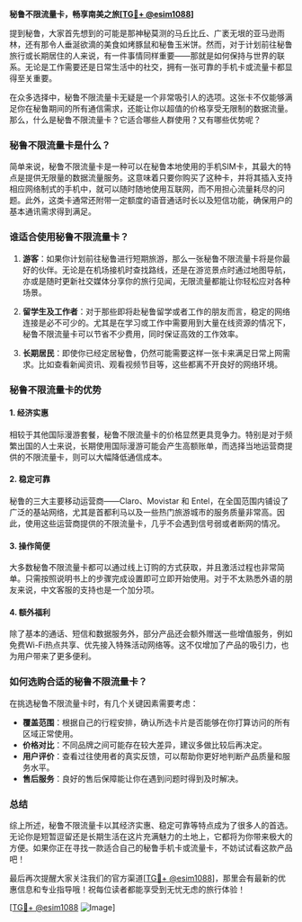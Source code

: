 **秘鲁不限流量卡，畅享南美之旅[[TG💪+ @esim1088](https://t.me/s/esim1088)]**

提到秘鲁，大家首先想到的可能是那神秘莫测的马丘比丘、广袤无垠的亚马逊雨林，还有那令人垂涎欲滴的美食如烤豚鼠和秘鲁玉米饼。然而，对于计划前往秘鲁旅行或长期居住的人来说，有一件事情同样重要——那就是如何保持与世界的联系。无论是工作需要还是日常生活中的社交，拥有一张可靠的手机卡或流量卡都显得至关重要。

在众多选择中，秘鲁不限流量卡无疑是一个非常吸引人的选项。这张卡不仅能够满足你在秘鲁期间的所有通信需求，还能让你以超值的价格享受无限制的数据流量。那么，什么是秘鲁不限流量卡？它适合哪些人群使用？又有哪些优势呢？

### **秘鲁不限流量卡是什么？**

简单来说，秘鲁不限流量卡是一种可以在秘鲁本地使用的手机SIM卡，其最大的特点是提供无限量的数据流量服务。这意味着只要你购买了这种卡，并将其插入支持相应网络制式的手机中，就可以随时随地使用互联网，而不用担心流量耗尽的问题。此外，这类卡通常还附带一定额度的语音通话时长以及短信功能，确保用户的基本通讯需求得到满足。

### **谁适合使用秘鲁不限流量卡？**

1. **游客**：如果你计划前往秘鲁进行短期旅游，那么一张秘鲁不限流量卡将是你最好的伙伴。无论是在机场接机时查找路线，还是在游览景点时通过地图导航，亦或是随时更新社交媒体分享你的旅行见闻，无限流量都能让你轻松应对各种场景。
   
2. **留学生及工作者**：对于那些即将赴秘鲁留学或者工作的朋友而言，稳定的网络连接是必不可少的。尤其是在学习或工作中需要用到大量在线资源的情况下，秘鲁不限流量卡可以节省不少费用，同时保证高效的工作效率。

3. **长期居民**：即使你已经定居秘鲁，仍然可能需要这样一张卡来满足日常上网需求。比如查看新闻资讯、观看视频节目等，这些都离不开良好的网络环境。

### **秘鲁不限流量卡的优势**

#### **1. 经济实惠**
相较于其他国际漫游套餐，秘鲁不限流量卡的价格显然更具竞争力。特别是对于频繁出国的人士来说，长期使用国际漫游可能会产生高额账单，而选择当地运营商提供的不限流量卡，则可以大幅降低通信成本。

#### **2. 稳定可靠**
秘鲁的三大主要移动运营商——Claro、Movistar 和 Entel，在全国范围内铺设了广泛的基站网络，尤其是首都利马以及一些热门旅游城市的服务质量非常高。因此，使用这些运营商提供的不限流量卡，几乎不会遇到信号弱或者断网的情况。

#### **3. 操作简便**
大多数秘鲁不限流量卡都可以通过线上订购的方式获取，并且激活过程也非常简单。只需按照说明书上的步骤完成设置即可立即开始使用。对于不太熟悉外语的朋友来说，中文客服的支持也是一个加分项。

#### **4. 额外福利**
除了基本的通话、短信和数据服务外，部分产品还会额外赠送一些增值服务，例如免费Wi-Fi热点共享、优先接入特殊活动网络等。这不仅增加了产品的吸引力，也为用户带来了更多便利。

### **如何选购合适的秘鲁不限流量卡？**

在挑选秘鲁不限流量卡时，有几个关键因素需要考虑：

- **覆盖范围**：根据自己的行程安排，确认所选卡片是否能够在你打算访问的所有区域正常使用。
- **价格对比**：不同品牌之间可能存在较大差异，建议多做比较后再决定。
- **用户评价**：查看过往使用者的真实反馈，可以帮助你更好地判断产品质量和服务水平。
- **售后服务**：良好的售后保障能让你在遇到问题时得到及时解决。

### **总结**

综上所述，秘鲁不限流量卡以其经济实惠、稳定可靠等特点成为了很多人的首选。无论你是短暂逗留还是长期生活在这片充满魅力的土地上，它都将为你带来极大的方便。如果你正在寻找一款适合自己的秘鲁手机卡或流量卡，不妨试试看这款产品吧！

最后再次提醒大家关注我们的官方渠道[[TG💪+ @esim1088](https://t.me/s/esim1088)]，那里会有最新的优惠信息和专业指导哦！祝每位读者都能享受到无忧无虑的旅行体验！

[[TG💪+ @esim1088](https://t.me/s/esim1088) ![Image](https://i.postimg.cc/4NQfJmqS/Snipaste-2025-05-13-00-14-12.png)]